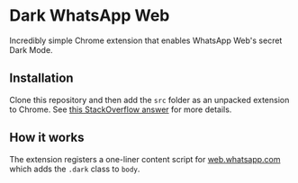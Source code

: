 # Dark WhatsApp Web

Incredibly simple Chrome extension that enables WhatsApp Web's secret Dark Mode.

## Installation

Clone this repository and then add the `src` folder as an unpacked extension to Chrome.
See [this StackOverflow answer](https://stackoverflow.com/a/24577660) for more details.

## How it works

The extension registers a one-liner content script for [web.whatsapp.com](https://web.whatsapp.com)
which adds the `.dark` class to `body`.
